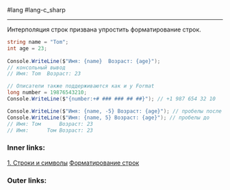 #lang #lang-c_sharp 

---
Интерполяция строк призвана упростить форматирование строк.

```csharp
string name = "Tom";
int age = 23;
 
Console.WriteLine($"Имя: {name}  Возраст: {age}");
// консольный вывод
// Имя: Tom  Возраст: 23

// Описатели также поддерживаются как и у Format
long number = 19876543210;
Console.WriteLine($"{number:+# ### ### ## ##}"); // +1 987 654 32 10

Console.WriteLine($"Имя: {name, -5} Возраст: {age}"); // пробелы после
Console.WriteLine($"Имя: {name, 5} Возраст: {age}"); // пробелы до
// Имя: Том      Возраст: 23
// Имя:      Том Возраст: 23
```

### Inner links:
[1. Строки и символы](1.%20Languages/C-sharp/0.%20Введение/4.%20Строки%20и%20символы/1.%20Строки%20и%20символы.md)
[Форматирование строк](1.%20Languages/C-sharp/0.%20Введение/4.%20Строки%20и%20символы/Форматирование%20строк.md)

### Outer links: